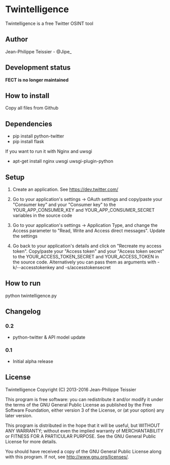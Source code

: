 # Twintelligence

Twintelligence is a free Twitter OSINT tool

## Author 

Jean-Philippe Teissier - @Jipe_ 

## Development status

**FECT is no longer maintained**

## How to install

Copy all files from Github

## Dependencies

* pip install python-twitter
* pip install flask

If you want to run it with Nginx and uwsgi

* apt-get install nginx uwsgi uwsgi-plugin-python

## Setup

1. Create an application. See https://dev.twitter.com/ 

2. Go to your application's settings -> OAuth settings and copy/paste your "Consumer key" and your "Consumer key" to the YOUR_APP_CONSUMER_KEY and YOUR_APP_CONSUMER_SECRET variables in the source code

3. Go to your application's settings -> Application Type, and change the Access parameter to "Read, Write and Access direct messages". Update the settings

3. Go back to your application's details and click on "Recreate my access token". Copy/paste your "Access token" and your "Access token secret" to the YOUR_ACCESS_TOKEN_SECRET and YOUR_ACCESS_TOKEN in the source code. Alternatively you can pass them as arguments with -k/--accesstokenkey and -s/accesstokensecret

## How to run

python twintelligence.py

## Changelog

### 0.2
 * python-twitter & API model update

### 0.1
 * Initial alpha release

## License

Twintelligence
Copyright (C) 2013-2016 Jean-Philippe Teissier

This program is free software: you can redistribute it and/or modify
it under the terms of the GNU General Public License as published by
the Free Software Foundation, either version 3 of the License, or
(at your option) any later version.

This program is distributed in the hope that it will be useful,
but WITHOUT ANY WARRANTY; without even the implied warranty of
MERCHANTABILITY or FITNESS FOR A PARTICULAR PURPOSE.  See the
GNU General Public License for more details.

You should have received a copy of the GNU General Public License
along with this program.  If not, see <http://www.gnu.org/licenses/>.
